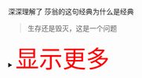深深理解了 莎翁的这句经典为什么是经典

> 生存还是毁灭，这是一个问题


<details><summary><font size="40" color="red">显示更多</font></summary>
  
[![lishijiee's github stats](https://github-readme-stats.vercel.app/api?username=lishijiee&theme=tokyonight)](https://github.com/lishijiee/github-readme-stats)  
[![Top Langs](https://github-readme-stats.vercel.app/api/top-langs/?username=lishijiee&layout=compact)](https://github.com/lishijiee/github-readme-stats)

## 我的博客
- [【我的博客】](https://lishijiee.github.io/)
## 【repo 仓库】  


- [我的笔记Notes](https://github.com/lishijiee/Notes) 
- [我的日常](https://github.com/lishijiee/Daily)
- [我的日常Web](https://github.com/lishijiee/daily-web)

</details>
<!--
- [个人主页仓库](https://github.com/lishijiee/lishijiee)
- [个人学习成长记录笔记(private)](https://github.com/lishijiee/eee)  
- [基于 Spring-Cloud-Alibaba 的交易系统](https://github.com/lishijiee/vshop)  
- [基于 Spring-Boot 平台的技术验证仓库](https://github.com/lishijiee/spring-boot-demos)
- [基于 Java 的代码技术验证](https://github.com/lishijiee/Java-demo)   
- [面试指北](https://github.com/lishijiee/Java-North)  
<br/><br/><br/>
- [yun-xi](https://github.com/lishijiee/yun-xi)  
- [养老基金ling-long](https://github.com/lishijiee/ling-long)
- [rui-ying](https://github.com/lishijiee/rui-ying)
- [sun-qian](https://github.com/lishijiee/sun-qian)
- [仓储系统](https://github.com/lishijiee/cangchu)
- [TODO](https://github.com/lishijiee/eee)
- [TODO](https://github.com/lishijiee/eee)
- [TODO](https://github.com/lishijiee/eee)
- [我的家装笔记](https://github.com/lishijiee/Home-Decorate)  

-->
